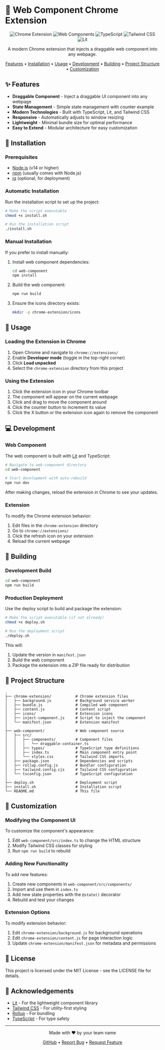 # 🧩 Web Component Chrome Extension

<div align="center">

![Chrome Extension](https://img.shields.io/badge/Chrome-Extension-4285F4?style=for-the-badge&logo=google-chrome&logoColor=white)
![Web Components](https://img.shields.io/badge/Web-Components-29ABE2?style=for-the-badge&logo=webcomponents.org&logoColor=white)
![TypeScript](https://img.shields.io/badge/TypeScript-007ACC?style=for-the-badge&logo=typescript&logoColor=white)
![Tailwind CSS](https://img.shields.io/badge/Tailwind_CSS-38B2AC?style=for-the-badge&logo=tailwind-css&logoColor=white)
![Lit](https://img.shields.io/badge/Lit-324FFF?style=for-the-badge&logo=lit&logoColor=white)

A modern Chrome extension that injects a draggable web component into any webpage.

[Features](#-features) •
[Installation](#-installation) •
[Usage](#-usage) •
[Development](#-development) •
[Building](#-building) •
[Project Structure](#-project-structure) •
[Customization](#-customization)

</div>

## ✨ Features

- **Draggable Component** - Inject a draggable UI component into any webpage
- **State Management** - Simple state management with counter example
- **Modern Technologies** - Built with TypeScript, Lit, and Tailwind CSS
- **Responsive** - Automatically adjusts to window resizing
- **Lightweight** - Minimal bundle size for optimal performance
- **Easy to Extend** - Modular architecture for easy customization

## 🔧 Installation

### Prerequisites

- [Node.js](https://nodejs.org/) (v14 or higher)
- [npm](https://www.npmjs.com/) (usually comes with Node.js)
- [jq](https://stedolan.github.io/jq/download/) (optional, for deployment)

### Automatic Installation

Run the installation script to set up the project:

```bash
# Make the script executable
chmod +x install.sh

# Run the installation script
./install.sh
```

### Manual Installation

If you prefer to install manually:

1. Install web component dependencies:
   ```bash
   cd web-component
   npm install
   ```

2. Build the web component:
   ```bash
   npm run build
   ```

3. Ensure the icons directory exists:
   ```bash
   mkdir -p chrome-extension/icons
   ```

## 🚀 Usage

### Loading the Extension in Chrome

1. Open Chrome and navigate to `chrome://extensions/`
2. Enable **Developer mode** (toggle in the top-right corner)
3. Click **Load unpacked**
4. Select the `chrome-extension` directory from this project

### Using the Extension

1. Click the extension icon in your Chrome toolbar
2. The component will appear on the current webpage
3. Click and drag to move the component around
4. Click the counter button to increment its value
5. Click the X button or the extension icon again to remove the component

## 💻 Development

### Web Component

The web component is built with [Lit](https://lit.dev/) and TypeScript:

```bash
# Navigate to web-component directory
cd web-component

# Start development with auto-rebuild
npm run dev
```

After making changes, reload the extension in Chrome to see your updates.

### Extension

To modify the Chrome extension behavior:

1. Edit files in the `chrome-extension` directory
2. Go to `chrome://extensions/`
3. Click the refresh icon on your extension
4. Reload the current webpage

## 🔨 Building

### Development Build

```bash
cd web-component
npm run build
```

### Production Deployment

Use the deploy script to build and package the extension:

```bash
# Make the script executable (if not already)
chmod +x deploy.sh

# Run the deployment script
./deploy.sh
```

This will:
1. Update the version in `manifest.json`
2. Build the web component
3. Package the extension into a ZIP file ready for distribution

## 📁 Project Structure

```
.
├── chrome-extension/           # Chrome extension files
│   ├── background.js           # Background service worker
│   ├── bundle.js               # Compiled web component
│   ├── content.js              # Content script
│   ├── icons/                  # Extension icons
│   ├── inject-component.js     # Script to inject the component
│   └── manifest.json           # Extension manifest
│
├── web-component/              # Web component source
│   ├── src/
│   │   ├── components/         # Component files
│   │   │   └── draggable-container.ts
│   │   ├── types/              # TypeScript type definitions
│   │   ├── index.ts            # Main component entry point
│   │   └── styles.css          # Tailwind CSS imports
│   ├── package.json            # Dependencies and scripts
│   ├── rollup.config.js        # Bundler configuration
│   ├── tailwind.config.cjs     # Tailwind CSS configuration
│   └── tsconfig.json           # TypeScript configuration
│
├── deploy.sh                   # Deployment script
├── install.sh                  # Installation script
└── README.md                   # This file
```

## 🎨 Customization

### Modifying the Component UI

To customize the component's appearance:

1. Edit `web-component/src/index.ts` to change the HTML structure
2. Modify Tailwind CSS classes for styling
3. Run `npm run build` to rebuild

### Adding New Functionality

To add new features:

1. Create new components in `web-component/src/components/`
2. Import and use them in `index.ts`
3. Add new state properties with the `@state()` decorator
4. Rebuild and test your changes

### Extension Options

To modify extension behavior:

1. Edit `chrome-extension/background.js` for background operations
2. Edit `chrome-extension/content.js` for page interaction logic
3. Update `chrome-extension/manifest.json` for metadata and permissions

## 📝 License

This project is licensed under the MIT License - see the LICENSE file for details.

## 🙏 Acknowledgements

- [Lit](https://lit.dev/) - For the lightweight component library
- [Tailwind CSS](https://tailwindcss.com/) - For utility-first styling
- [Rollup](https://rollupjs.org/) - For bundling
- [TypeScript](https://www.typescriptlang.org/) - For type safety

---

<div align="center">
  <p>Made with ❤️ by your team name</p>
  <p>
    <a href="https://github.com/yourusername/web-component-extension">GitHub</a> •
    <a href="https://github.com/yourusername/web-component-extension/issues">Report Bug</a> •
    <a href="https://github.com/yourusername/web-component-extension/issues">Request Feature</a>
  </p>
</div>